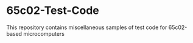 # 65c02-Test-Code
This repository contains miscellaneous samples of test code for 65c02-based microcomputers
